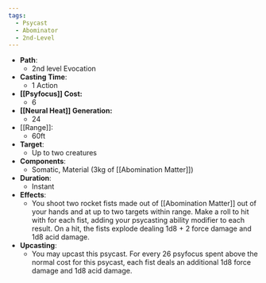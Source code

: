 ```yaml
---
tags:
  - Psycast
  - Abominator
  - 2nd-Level
---
```

- **Path**:
	- 2nd level Evocation
- **Casting Time**:
	- 1 Action
- **[[Psyfocus]] Cost:**
	- 6
- **[[Neural Heat]] Generation:**
	- 24
- [[Range]]:
	- 60ft
- **Target**:
	- Up to two creatures
- **Components**:
	- Somatic, Material (3kg of [[Abomination Matter]])
- **Duration**:
	- Instant
- **Effects**:
	- You shoot two rocket fists made out of [[Abomination Matter]] out of your hands and at up to two targets within range. Make a roll to hit with for each fist, adding your psycasting ability modifier to each result. On a hit, the fists explode dealing 1d8 + 2 force damage and 1d8 acid damage.
- **Upcasting**:
	- You may upcast this psycast. For every 26 psyfocus spent above the normal cost for this psycast, each fist deals an additional 1d8 force damage and 1d8 acid damage.
